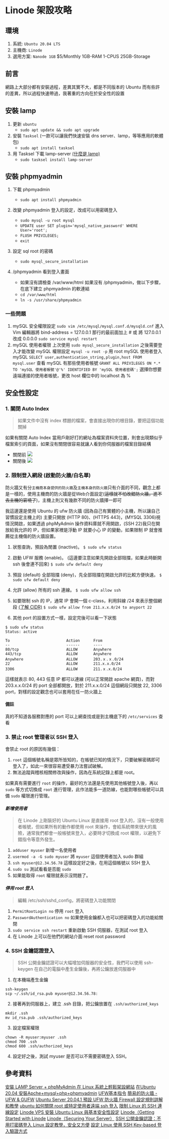 # Linode 架設攻略

## 環境
1. 系統: `Ubuntu 20.04 LTS`
2. 主機商: `Linode`
3. 選用方案: `Nanode 1GB` $5/Monthly 1GB-RAM 1-CPUS 25GB-Storage

## 前言
網路上大部分都有安裝過程，差異其實不大，都是不同版本的 Ubuntu 而有些許的差異，所以過程快速帶過，我著重的方向在於安全性的設置

## 安裝 lamp
1. 更新 `ubuntu`
    * `sudo apt update && sudo apt upgrade`
2. 安裝 `Tasksel` (一款可以讓我們快速安裝 dns server、lamp，等等應用的軟體包)
    * `sudo apt install tasksel`
3. 用 Tasksel 下載 lamp-server [(什麼是 lamp)](https://magiclen.org/lamp/)
    * `sudo tasksel install lamp-server`


## 安裝 phpmyadmin
1. 下載 phpmyadmin
    * `sudo apt install phpmyadmin`

2. 改變 phpmyadmin 登入的設定，改成可以用密碼登入
    * `sudo mysql -u root mysql`
    * `UPDATE user SET plugin='mysql_native_password' WHERE User='root';`
    * `FLUSH PRIVILEGES;`
    * `exit`

3. 設定 sql root 的密碼
    * `sudo mysql_secure_installation`

4. /phpmyadmin 看到登入畫面
    * 如果沒有請檢查 /var/www/html 如果沒有 /phpmyadmin，做以下步驟，在底下建立 phpmyadmin 的軟連結
    * `cd /var/www/html`
    * `ln -s /usr/share/phpmyadmin`

### 一些問題
1. mySQL 安全權限設定
`sudo vim /etc/mysql/mysql.conf.d/mysqld.cnf`
進入 Vim 編輯器將 bind-address = 127.0.0.1 那行的最前面加上 # 或 將 127.0.0.1 改成 0.0.0.0
`sudo service mysql restart`
2. mySQL 使用者權限
上次使用 `sudo mysql_secure_installation` 之後需要登入才能改變 mySQL 權限設定
`mysql -u root -p` 用 root mySQL 使用者登入 mySQL
`SELECT user,authentication_string,plugin,host FROM mysql.user` 查看 mySQL 有那些使用者帳號
`GRANT ALL PRIVILEGES ON *.* TO 'mySQL 使用者帳號'@'%' IDENTIFIED BY 'mySQL 使用者密碼';` 選擇你想要遠端連接的使用者帳號，更改 host 欄位中的 localhost 為 %

## 安全性設定
### 1. 關閉 Auto Index
> 如果文件中沒有 index 標題的檔案，會直接出現你的根目錄，要把這個功能關掉

如果有關閉 Auto Index 當用戶剛好打的網址為檔案資料夾位置，則會出現類似乎檔案索引的頁面，如果沒有關閉很容易就讓人看到你伺服器的檔案目錄結構
* 關閉前
![](https://i.imgur.com/Ikpo6rb.png)
* 關閉後
![](https://i.imgur.com/qm26bAp.png)

### 2. 限制登入網段 (啟動防火牆/白名單)
防火牆又有分`主機商本身提供的防火牆`及`主機本身的防火牆`只有介面的不同，觀念上都是一樣的，使用主機商的防火牆是從Web介面設定(~~這樣就不怕改錯防火牆，進不去主機的窘境了~~)，主機上則又有幾款不同的防火牆擇一即可

我這邊還是使用 Ubuntu 的 ufw 防火牆 (因為自己有實體的小主機，所以讓自己習慣設定主機上的)
主要只開放 (HTTP 80)、(HTTPS 443)，(MYSQL 3306)視情況開啟，如果透過 phpMyAdmin 操作資料庫就不用開啟，(SSH 22)我只在開放給我允許的 IP，但如果家裡是浮動 IP 就要小心 IP 的變動，如果限制 IP 就會推薦從主機傷的防火牆設置。


1. 狀態查詢，預設為閒置 (inactive)。
`$ sudo ufw status`

2. 啟動 UFW 服務 (enable)。 (這邊要注意如果先開啟全部阻擋，如果此時斷開 ssh 後會連不回來)
`$ sudo ufw default deny`

3. 預設 (default) 全部阻擋 (deny)，先全部阻擋在開啟允許的比較方便快速。
`$ sudo ufw default deny`

4. 允許 (allow) 所有的 ssh 連線。
`$ sudo ufw allow ssh`

5. 如要限制 ssh 的 IP，通常 IP 會開一個 c-class，利用斜線 /24 來表示整個網段 [(了解 CIDR)](https://zh.wikipedia.org/wiki/%E6%97%A0%E7%B1%BB%E5%88%AB%E5%9F%9F%E9%97%B4%E8%B7%AF%E7%94%B1)
`$ sudo ufw allow from 211.x.x.0/24 to anyport 22`

6. 其他 port 的設置方式一樣，設定完後可以看一下狀態
```
$ sudo ufw status
Status: active

To                         Action      From
--                         ------      ----
80/tcp                     ALLOW       Anywhere
443/tcp                    ALLOW       Anywhere
Anywhere                   ALLOW       203.ｘ.ｘ.0/24
22                         ALLOW       211.x.x.0/24
3306                       ALLOW       211.ｘ.x.0/24

```
這樣就表示 80, 443 任意 IP 都可以連線 (可以正常開啟 apache 網頁)，而對 203.x.x.0/24 的 port 全部都開放，對於 211.x.x.0/24 這個網段只開放 22, 3306 port，對樣的設定觀念也可以套用在任一防火牆上

#### 備註
真的不知道各服務對應的 port 可以上網查找或是到主機底下的 `/etc/services` 查看


### 3. 禁止 root 管理者以 SSH 登入
會禁止 root 的原因有幾個：
1. `root` 這個帳號名稱是眾所皆知的，在帳號已知的情況下，只要破解密碼即可登入了，如此一來很容易遭受暴力法嘗試破解。
2. 無法追蹤與稽核相關修改與操作，因為在系統記錄上都是 root。

如果真有需要進行 `root` 的操作，最好的方法還是先使用其他帳號登入後，再以 `sudo` 等方式切換成 `root` 進行管理，此作法能多一道防線，也能對哪些帳號可以具備 `sudo` 權限進行管理。

#### *新增使用者*
> 在 Linode 上剛裝好的 Ubuntu Linux 是直接用 root 登入的，沒有一般使用者帳號，但如果所有的動作都使用 root 來操作，會給系統帶來很大的風險，通常我們都會一般帳號來登入，必要時才切換成 root 權限，以避免下錯指令等意外發生。

1. `adduser myuser` 新增一名使用者
2. `usermod -a -G sudo myuser` 將 `myuser` 這個使用者加入 sudo 群組
3. `ssh myuser@12.34.56.78` 這樣設定好之後，在用這個帳號以 SSH 登入
4. `sudo su` 測試看看是否能 `sudo`
5. 如果能取得 `root` 權限就表示沒問題了。

#### *停用 root 登入*
> 編輯 /etc/ssh/sshd_config，將密碼登入功能關閉
1. `PermitRootLogin no` 停用 `root` 登入
2. `PasswordAuthentication no` 如果使用金鑰都入也可以把密碼登入的功能給關閉
3. `sudo service ssh restart` 重新啟動 SSH 伺服器，在測試 root 登入
4. 在 Linode 上可以在他們的網站介面 reset root password

### 4. SSH 金鑰認證登入
> SSH 公開金鑰認證可以大幅增加伺服器的安全性，我們可以使用 ssh-keygen 在自己的電腦中產生金鑰後，再將公鑰放進伺服器中

1. 在本機端產生金鑰
```
ssh-keygen
scp ~/.ssh/id_rsa.pub myuser@12.34.56.78:
```

2. 接著再到伺服器上，建立 .ssh 目錄，把公鑰放置在 `.ssh/authorized_keys`
```
mkdir .ssh
mv id_rsa.pub .ssh/authorized_keys
```

3. 設定檔案權限
```
chown -R myuser:myuser .ssh
chmod 700 .ssh
chmod 600 .ssh/authorized_keys
```

4. 設定好之後，測試 myuser 是否可以不需要密碼登入 SSH。


## 參考資料

[安裝 LAMP Server + phpMyAdmin 在 Linux 系統上輕鬆架設網站](https://magiclen.org/lamp/)
[在Ubuntu 20.04 安裝Apche+mysql+php+phpmyadmin](http://programmer.hsinchi.info/1994)
[UFW基本指令](https://kirby86a.pixnet.net/blog/post/94339388)
[簡易的防火牆 - UFW & GUFW](https://chusiang.gitbooks.io/working-on-gnu-linux/content/07.ufw.html)
[Ubuntu Server 20.04.1 預設 UFW 防火牆 Firewall 設定規則詳解和教學](https://www.footmark.info/linux/ubuntu/ubuntu-server-ufw/)
[ubuntu 如何關閉 root 或特定使用者遠端 ssh 登入](https://blog.camel2243.com/2016/02/29/ubuntu-%E5%A6%82%E4%BD%95%E9%97%9C%E9%96%89-root-%E6%88%96%E7%89%B9%E5%AE%9A%E4%BD%BF%E7%94%A8%E8%80%85%E9%81%A0%E7%AB%AF-ssh-%E7%99%BB%E5%85%A5/)
[限制 Linux 的 SSH 連線設定](https://cynthiachuang.github.io/Linux_SSH_Access_Control/)
[Linode VPS 安裝 Ubuntu Linux 與基本安全性設定](https://blog.gtwang.org/web-hosting/linode-vps-ubuntu-linux-setup-for-security/2/)
[Linode（Getting Started with Linode](https://www.linode.com/docs/guides/getting-started/)
[Linode（Securing Your Server）](https://www.linode.com/docs/guides/securing-your-server/)
[SSH 公開金鑰認證：不用打密碼登入 Linux 設定教學，安全又方便](https://blog.gtwang.org/linux/linux-ssh-public-key-authentication/)
[設定 Linux 使用 SSH Key-based 登入驗證方式](https://cynthiachuang.github.io/Configuring-SSH-Key-Based-Authentication-on-a-Linux/)